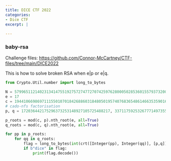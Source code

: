 ```yaml
---
title: DICE CTF 2022
categories:
- Dice CTF
excerpt: |
  
---
```



### baby-rsa

Challenge files: <https://github.com/Connor-McCartney/CTF-files/tree/main/DICE2022>

This is how to solve broken RSA when e|p or e|q.
<br>

```python
from Crypto.Util.number import long_to_bytes

N = 57996511214023134147551927572747727074259762800050285360155793732008227782157
e = 17
c = 19441066986971115501070184268860318480501957407683654861466353590162062492971
# cado-nfs factorisation
p, q = 172036442175296373253148927105725488217, 337117592532677714973555912658569668821

p_roots = mod(c, p).nth_root(e, all=True)
q_roots = mod(c, q).nth_root(e, all=True)

for pp in p_roots:
    for qq in q_roots:
        flag = long_to_bytes(int(crt([Integer(pp), Integer(qq)], [p,q])))
        if b"dice" in flag:
            print(flag.decode())
```
